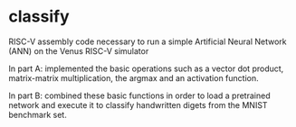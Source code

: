 # classify
RISC-V assembly code necessary to run a simple Artificial Neural Network (ANN) on the Venus RISC-V simulator
    
    
In part A: 
implemented the basic operations such as a vector dot product, matrix-matrix multiplication, the argmax and an activation function. 

In part B:
combined these basic functions in order to load a pretrained network and execute it to classify handwritten digets from the MNIST benchmark set.
